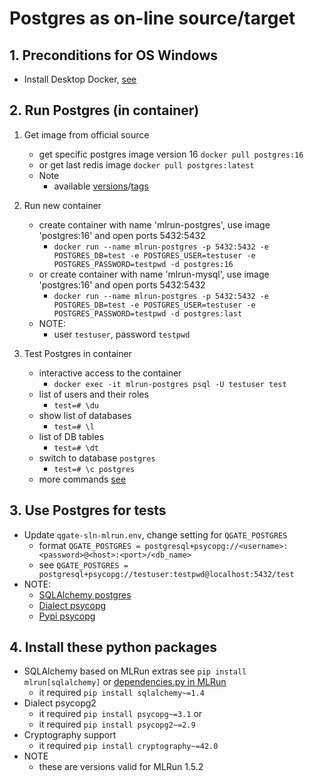 # Postgres as on-line source/target

## 1. Preconditions for OS Windows

 - Install Desktop Docker, [see](./desktopdocker.md)

## 2. Run Postgres (in container)

1. Get image from official source
   - get specific postgres image version 16 `docker pull postgres:16`
   - or get last redis image `docker pull postgres:latest`
   - Note
     - available [versions](https://hub.docker.com/_/postgres)/[tags](https://hub.docker.com/_/postgres/tags)

2. Run new container
   - create container with name 'mlrun-postgres', use image 'postgres:16' and open ports 5432:5432
     - `docker run --name mlrun-postgres -p 5432:5432 -e POSTGRES_DB=test -e POSTGRES_USER=testuser -e POSTGRES_PASSWORD=testpwd -d postgres:16`
   - or create container with name 'mlrun-mysql', use image 'postgres:16' and open ports 5432:5432
     - `docker run --name mlrun-postgres -p 5432:5432 -e POSTGRES_DB=test -e POSTGRES_USER=testuser -e POSTGRES_PASSWORD=testpwd -d postgres:last`
   - NOTE:
     - user `testuser`, password `testpwd`

3. Test Postgres in container
   - interactive access to the container
     - `docker exec -it mlrun-postgres psql -U testuser test`
   - list of users and their roles
     - `test=# \du` 
   - show list of databases
     - `test=# \l`
   - list of DB tables
     - `test=# \dt`
   - switch to database `postgres`
     - `test=# \c postgres`
   - more commands [see](https://hasura.io/blog/top-psql-commands-and-flags-you-need-to-know-postgresql/)
     
## 3. Use Postgres for tests
 - Update `qgate-sln-mlrun.env`, change setting for `QGATE_POSTGRES`
   - format `QGATE_POSTGRES = postgresql+psycopg://<username>:<password>@<host>:<port>/<db_name>`
   - see `QGATE_POSTGRES = postgresql+psycopg://testuser:testpwd@localhost:5432/test`
 - NOTE:
   - [SQLAlchemy postgres](https://docs.sqlalchemy.org/en/20/dialects/postgresql.html)
   - [Dialect psycopg](https://docs.sqlalchemy.org/en/20/dialects/postgresql.html#module-sqlalchemy.dialects.postgresql.psycopg)
   - [Pypi psycopg](https://pypi.org/project/psycopg/)

## 4. Install these python packages
 - SQLAlchemy based on MLRun extras see `pip install mlrun[sqlalchemy]` or [dependencies.py in MLRun](https://github.com/mlrun/mlrun/dependencies.py)
   - it required `pip install sqlalchemy~=1.4`
 - Dialect psycopg2
   - it required `pip install psycopg~=3.1`
   or
   - it required `pip install psycopg2~=2.9`
 - Cryptography support
   - it required `pip install cryptography~=42.0`
 - NOTE
   - these are versions valid for MLRun 1.5.2
